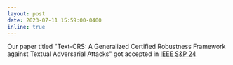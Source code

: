 ```yaml
---
layout: post
date: 2023-07-11 15:59:00-0400
inline: true
---
```


Our paper titled "Text-CRS: A Generalized Certified Robustness Framework against Textual Adversarial Attacks" got accepted in [IEEE S&P 24](https://sp2024.ieee-security.org/)
